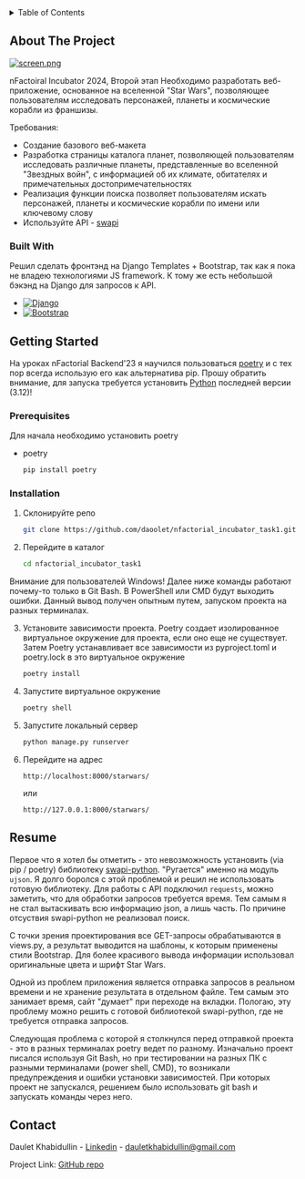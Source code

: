 <!-- TABLE OF CONTENTS -->
<details>
  <summary>Table of Contents</summary>
  <ol>
    <li>
      <a href="#about-the-project">About The Project</a>
      <ul>
        <li><a href="#built-with">Built With</a></li>
      </ul>
    </li>
    <li>
      <a href="#getting-started">Getting Started</a>
      <ul>
        <li><a href="#prerequisites">Prerequisites</a></li>
        <li><a href="#installation">Installation</a></li>
      </ul>
    </li>
    <li><a href="#resume">Resume</a></li>
    <li><a href="#contact">Contact</a></li>
  </ol>
</details>


<!-- ABOUT THE PROJECT -->
## About The Project

[![screen.png](https://i.postimg.cc/KcfHNnqK/screen.png)](https://postimg.cc/jCWcqJrK)

nFactoiral Incubator 2024, Второй этап
Необходимо разработать веб-приложение, основанное на вселенной "Star Wars", позволяющее пользователям исследовать персонажей, планеты и космические корабли из франшизы.

Требования:
* Создание базового веб-макета
* Разработка страницы каталога планет, позволяющей пользователям исследовать различные планеты, представленные во вселенной "Звездных войн", с информацией об их климате, обитателях и примечательных достопримечательностях
* Реализация функции поиска позволяет пользователям искать персонажей, планеты и космические корабли по имени или ключевому слову
* Используйте API - [swapi]


### Built With

Решил сделать фронтэнд на Django Templates + Bootstrap, так как я пока не владею технологиями JS framework. К тому же есть небольшой бэкэнд на Django для запросов к API.

* [![Django][djangoproject.com]][Django-url]
* [![Bootstrap][Bootstrap.com]][Bootstrap-url]


<!-- GETTING STARTED -->
## Getting Started

На уроках nFactorial Backend'23 я научился пользоваться [poetry] и с тех пор всегда использую его как альтернатива pip. Прошу обратить внимание,  для запуска требуется установить [Python](https://www.python.org/) последней версии (3.12)!

### Prerequisites

Для начала необходимо установить poetry

* poetry
  ```sh
  pip install poetry
  ```

### Installation

1. Склонируйте репо
   ```sh
   git clone https://github.com/daoolet/nfactorial_incubator_task1.git
   ```

2. Перейдите в каталог
   ```sh
   cd nfactorial_incubator_task1
   ```

Внимание для пользователей Windows! Далее ниже команды работают почему-то только в Git Bash. В PowerShell или CMD будут выходить ошибки. Данный вывод получен опытным путем, запуском проекта на разных терминалах. 

3. Установите зависимости проекта. Poetry создает изолированное виртуальное окружение для проекта, если оно еще не существует. Затем Poetry устанавливает все зависимости из pyproject.toml и poetry.lock в это виртуальное окружение
   ```sh
   poetry install
   ```

4. Запустите виртуальное окружение
   ```sh
   poetry shell
   ```
   
5. Запустите локальный сервер
   ```py
   python manage.py runserver
   ```

6. Перейдите на адрес
    ```
    http://localhost:8000/starwars/
    ```
    или
    ```
    http://127.0.0.1:8000/starwars/
    ```

<!-- RESUME -->
## Resume

Первое что я хотел бы отметить - это невозможность установить (via pip / poetry) библиотеку [swapi-python](https://github.com/phalt/swapi-python). "Ругается" именно на модуль ```ujson```. Я долго боролся с этой проблемой и решил не использовать готовую библиотеку. Для работы с API подключил ```requests```, можно заметить, что для обработки запросов требуется время. Тем самым я не стал вытаскивать всю информацию json, а лишь часть. По причине отсуствия swapi-python не реализовал поиск. 

С точки зрения проектирования все GET-запросы обрабатываются в views.py, а результат выводится на шаблоны, к которым применены стили Bootstrap. Для более красивого вывода информации использовал оригинальные цвета и шрифт Star Wars.

Одной из проблем приложения является отправка запросов в реальном времени и не хранение результата в отдельном файле. Тем самым это занимает время, сайт "думает" при переходе на вкладки. Пологаю, эту проблему можно решить с готовой библиотекой swapi-python, где не требуется отправка запросов.

Следующая проблема с которой я столкнулся перед отправкой проекта - это в разных терминалах poetry ведет по разному. Изначально проект писался используя Git Bash, но при тестировании на разных ПК с разными терминалами (power shell, CMD), то возникали предупреждения и ошибки установки зависимостей. При которых проект не запускался, решением было использовать git bash и запускать команды через него.

<!-- CONTACT -->
## Contact

Daulet Khabidullin - [Linkedin] - dauletkhabidullin@gmail.com

Project Link: [GitHub repo](https://github.com/daoolet/nfactorial_incubator_task1.git)


<!-- MARKDOWN LINKS & IMAGES -->
[swapi]: https://swapi.dev/
[poetry]: https://python-poetry.org/
[Linkedin]: https://www.linkedin.com/in/daoolet/


[djangoproject.com]: https://img.shields.io/badge/Django-092E20?style=for-the-badge&logo=django&logoColor=green
[Django-url]: https://www.djangoproject.com/

[Bootstrap.com]: https://img.shields.io/badge/Bootstrap-563D7C?style=for-the-badge&logo=bootstrap&logoColor=white
[Bootstrap-url]: https://getbootstrap.com
